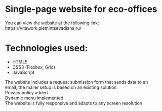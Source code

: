 <h1>Single-page website for eco-offices</h1>
<div>You can view the website at the following link: https://vitawork.pletnintsevadiana.ru/</div>
<h1>Technologies used:</h1>
<ul>
    <li>HTML5</li>
    <li>CSS3 (Flexbox, Grid)</li>
    <li>JavaScript</li>
</ul>
<div>The website includes a request submission form that sends data to an email, the mailer setup is based on an existing solution.</div>
<div>Privacy policy added</div>
<div>Dynamic menu implemented</div>
<div>The website is fully responsive and adapts to any screen resolution</div>
